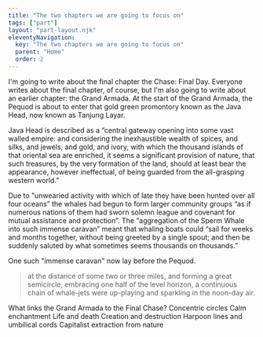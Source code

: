 ```yaml
---
title: "The two chapters we are going to focus on"
tags: ["part"]
layout: "part-layout.njk"
eleventyNavigation:
  key: "The two chapters we are going to focus on"
  parent: "Home"
  order: 2
---
```

 I'm going to write about the final chapter the Chase: Final Day. 
Everyone writes about the final chapter, of course, but I'm also going to write about an earlier chapter: the Grand Armada.
At the start of the Grand Armada, the Pequod is about to enter that gold green promontory known as the Java Head, now known as Tanjung Layar.

Java Head is described as a “central gateway opening into some vast walled empire: and considering the inexhaustible wealth of spices, and silks, and jewels, and gold, and ivory, with which the thousand islands of that oriental sea are enriched, it seems a significant provision of nature, that such treasures, by the very formation of the land, should at least bear the appearance, however ineffectual, of being guarded from the all-grasping western world.”

Due to "unwearied activity with which of late they have been hunted over all four oceans” the whales had begun to form larger community groups “as if numerous nations of them had sworn solemn league and covenant for mutual assistance and protection”.  The “aggregation of the Sperm Whale into such immense caravan” meant that whaling boats could “sail for weeks and months together, without being greeted by a single spout; and then be suddenly saluted by what sometimes seems thousands on thousands.”

One such "immense caravan" now lay before the Pequod.

> at the distance of some two or three miles, and forming a great semicircle, embracing one half of the level horizon, a continuous chain of whale-jets were up-playing and sparkling in the noon-day air.



What links the Grand Armada to the Final Chase?
Concentric circles
Calm enchantment
Life and death
Creation and destruction
Harpoon lines and umbilical cords
Capitalist extraction from nature